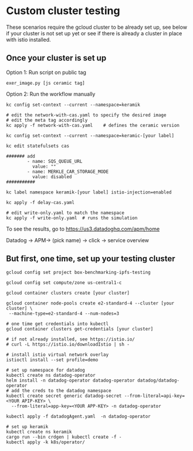 # Custom cluster testing

These scenarios require the gcloud cluster to be already set up, see below if your cluster is not set up yet or see if there is already a cluster in place with istio installed.

## Once your cluster is set up

Option 1: Run script on public tag

`exer_image.py [js ceramic tag]`

Option 2: Run the workflow manually

```
kc config set-context --current --namespace=keramik

# edit the network-with-cas.yaml to specify the desired image
# edit the meta tag accordingly
kc apply -f network-with-cas.yaml    # defines the ceramic version

kc config set-context --current --namespace=keramic-[your label]

kc edit statefulsets cas

####### add 
        - name: SQS_QUEUE_URL
          value: ""
        - name: MERKLE_CAR_STORAGE_MODE
          value: disabled
###########

kc label namespace keramik-[your label] istio-injection=enabled

kc apply -f delay-cas.yaml

# edit write-only.yaml to match the namespace
kc apply -f write-only.yaml  # runs the simulation

```

To see the results, go to https://us3.datadoghq.com/apm/home

Datadog -> APM-> (pick name) -> click -> service overview


## But first, one time, set up your testing cluster

```
gcloud config set project box-benchmarking-ipfs-testing

gcloud config set compute/zone us-central1-c

gcloud container clusters create [your cluster]

gcloud container node-pools create e2-standard-4 --cluster [your cluster] \
 --machine-type=e2-standard-4 --num-nodes=3

# one time get credentials into kubectl
gcloud container clusters get-credentials [your cluster]

# if not already installed, see https://istio.io/
# curl -L https://istio.io/downloadIstio | sh -

# install istio virtual network overlay
istioctl install --set profile=demo

# set up namespace for datadog
kubectl create ns datadog-operator
helm install -n datadog-operator datadog-operator datadog/datadog-operator
# add the creds to the datadog namespace
kubectl create secret generic datadog-secret --from-literal=api-key=<YOUR APIP-KEY> \
  --from-literal=app-key=<YOUR APP-KEY> -n datadog-operator

kubectl apply -f datadogAgent.yaml  -n datadog-operator

# set up keramik
kubectl create ns keramik
cargo run --bin crdgen | kubectl create -f -
kubectl apply -k k8s/operator/

```

